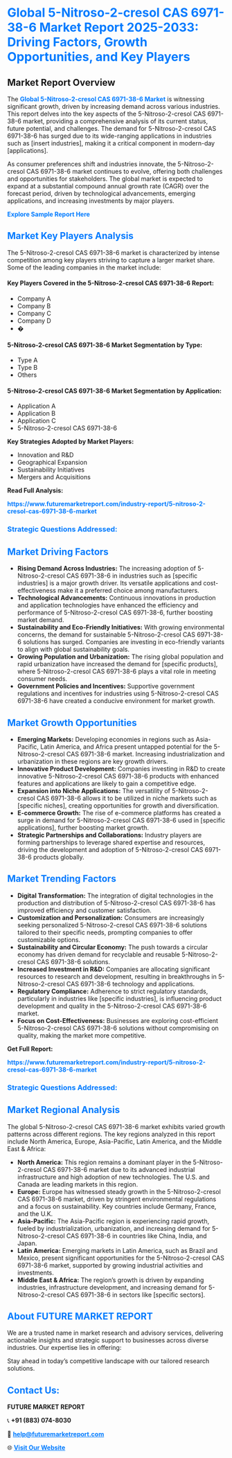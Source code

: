 <h1 style="color: #007BFF;">Global 5-Nitroso-2-cresol CAS 6971-38-6 Market Report 2025-2033: Driving Factors, Growth Opportunities, and Key Players</h1>

<section id="overview">
<h2>Market Report Overview</h2>
<p>The <a href="https://www.futuremarketreport.com/industry-report/5-nitroso-2-cresol-cas-6971-38-6-market" style="color: #007BFF; text-decoration: none;"><strong>Global 5-Nitroso-2-cresol CAS 6971-38-6 Market</strong></a> is witnessing significant growth, driven by increasing demand across various industries. This report delves into the key aspects of the 5-Nitroso-2-cresol CAS 6971-38-6 market, providing a comprehensive analysis of its current status, future potential, and challenges. The demand for 5-Nitroso-2-cresol CAS 6971-38-6 has surged due to its wide-ranging applications in industries such as [insert industries], making it a critical component in modern-day [applications].</p>
<p>As consumer preferences shift and industries innovate, the 5-Nitroso-2-cresol CAS 6971-38-6 market continues to evolve, offering both challenges and opportunities for stakeholders. The global market is expected to expand at a substantial compound annual growth rate (CAGR) over the forecast period, driven by technological advancements, emerging applications, and increasing investments by major players.</p>
</section>

<section id="overview">
<p><a href="https://www.futuremarketreport.com/request-sample/reportId=111221" style="color: #007BFF; text-decoration: none;"><strong>Explore Sample Report Here</strong></a></p>
</section>

<section id="key-players">
<h2 style="color: #007BFF;">Market Key Players Analysis</h2>
<p>The 5-Nitroso-2-cresol CAS 6971-38-6 market is characterized by intense competition among key players striving to capture a larger market share. Some of the leading companies in the market include:</p>
<h4>Key Players Covered in the 5-Nitroso-2-cresol CAS 6971-38-6 Report:</h4>
<ul><li>Company A</li><li>Company B</li><li>Company C</li><li>Company D</li><li>�</li></ul>
<h4>5-Nitroso-2-cresol CAS 6971-38-6 Market Segmentation by Type:</h4>
<ul><li>Type A</li><li>Type B</li><li>Others</li></ul>

<h4>5-Nitroso-2-cresol CAS 6971-38-6 Market Segmentation by Application:</h4>
<ul><li>Application A</li><li>Application B</li><li>Application C</li><li>5-Nitroso-2-cresol CAS 6971-38-6</li></ul>
<p><strong>Key Strategies Adopted by Market Players:</strong></p>
<ul>
<li>Innovation and R&D</li>
<li>Geographical Expansion</li>
<li>Sustainability Initiatives</li>
<li>Mergers and Acquisitions</li>
</ul>
</section>

<section>
<p><strong>Read Full Analysis: </strong></p><a href="https://www.futuremarketreport.com/industry-report/5-nitroso-2-cresol-cas-6971-38-6-market" style="color: #007BFF; text-decoration: none;"><strong>https://www.futuremarketreport.com/industry-report/5-nitroso-2-cresol-cas-6971-38-6-market</strong></a>
<h3 style="color: #007BFF;">Strategic Questions Addressed:</h3>
</section>

<section id="driving-factors">
<h2 style="color: #007BFF;">Market Driving Factors</h2>
<ul>
<li><strong>Rising Demand Across Industries:</strong> The increasing adoption of 5-Nitroso-2-cresol CAS 6971-38-6 in industries such as [specific industries] is a major growth driver. Its versatile applications and cost-effectiveness make it a preferred choice among manufacturers.</li>
<li><strong>Technological Advancements:</strong> Continuous innovations in production and application technologies have enhanced the efficiency and performance of 5-Nitroso-2-cresol CAS 6971-38-6, further boosting market demand.</li>
<li><strong>Sustainability and Eco-Friendly Initiatives:</strong> With growing environmental concerns, the demand for sustainable 5-Nitroso-2-cresol CAS 6971-38-6 solutions has surged. Companies are investing in eco-friendly variants to align with global sustainability goals.</li>
<li><strong>Growing Population and Urbanization:</strong> The rising global population and rapid urbanization have increased the demand for [specific products], where 5-Nitroso-2-cresol CAS 6971-38-6 plays a vital role in meeting consumer needs.</li>
<li><strong>Government Policies and Incentives:</strong> Supportive government regulations and incentives for industries using 5-Nitroso-2-cresol CAS 6971-38-6 have created a conducive environment for market growth.</li>
</ul>
</section>

<section id="growth-opportunities">
<h2 style="color: #007BFF;">Market Growth Opportunities</h2>
<ul>
<li><strong>Emerging Markets:</strong> Developing economies in regions such as Asia-Pacific, Latin America, and Africa present untapped potential for the 5-Nitroso-2-cresol CAS 6971-38-6 market. Increasing industrialization and urbanization in these regions are key growth drivers.</li>
<li><strong>Innovative Product Development:</strong> Companies investing in R&D to create innovative 5-Nitroso-2-cresol CAS 6971-38-6 products with enhanced features and applications are likely to gain a competitive edge.</li>
<li><strong>Expansion into Niche Applications:</strong> The versatility of 5-Nitroso-2-cresol CAS 6971-38-6 allows it to be utilized in niche markets such as [specific niches], creating opportunities for growth and diversification.</li>
<li><strong>E-commerce Growth:</strong> The rise of e-commerce platforms has created a surge in demand for 5-Nitroso-2-cresol CAS 6971-38-6 used in [specific applications], further boosting market growth.</li>
<li><strong>Strategic Partnerships and Collaborations:</strong> Industry players are forming partnerships to leverage shared expertise and resources, driving the development and adoption of 5-Nitroso-2-cresol CAS 6971-38-6 products globally.</li>
</ul>
</section>

<section id="trending-factors">
<h2 style="color: #007BFF;">Market Trending Factors</h2>
<ul>
<li><strong>Digital Transformation:</strong> The integration of digital technologies in the production and distribution of 5-Nitroso-2-cresol CAS 6971-38-6 has improved efficiency and customer satisfaction.</li>
<li><strong>Customization and Personalization:</strong> Consumers are increasingly seeking personalized 5-Nitroso-2-cresol CAS 6971-38-6 solutions tailored to their specific needs, prompting companies to offer customizable options.</li>
<li><strong>Sustainability and Circular Economy:</strong> The push towards a circular economy has driven demand for recyclable and reusable 5-Nitroso-2-cresol CAS 6971-38-6 solutions.</li>
<li><strong>Increased Investment in R&D:</strong> Companies are allocating significant resources to research and development, resulting in breakthroughs in 5-Nitroso-2-cresol CAS 6971-38-6 technology and applications.</li>
<li><strong>Regulatory Compliance:</strong> Adherence to strict regulatory standards, particularly in industries like [specific industries], is influencing product development and quality in the 5-Nitroso-2-cresol CAS 6971-38-6 market.</li>
<li><strong>Focus on Cost-Effectiveness:</strong> Businesses are exploring cost-efficient 5-Nitroso-2-cresol CAS 6971-38-6 solutions without compromising on quality, making the market more competitive.</li>
</ul>
</section>

<section>
<p><strong>Get Full Report: </strong></p><a href="https://www.futuremarketreport.com/industry-report/5-nitroso-2-cresol-cas-6971-38-6-market" style="color: #007BFF; text-decoration: none;"><strong>https://www.futuremarketreport.com/industry-report/5-nitroso-2-cresol-cas-6971-38-6-market</strong></a>
<h3 style="color: #007BFF;">Strategic Questions Addressed:</h3>
</section>


<section id="regional-analysis">
<h2 style="color: #007BFF;">Market Regional Analysis</h2>
<p>The global 5-Nitroso-2-cresol CAS 6971-38-6 market exhibits varied growth patterns across different regions. The key regions analyzed in this report include North America, Europe, Asia-Pacific, Latin America, and the Middle East & Africa:</p>
<ul>
<li><strong>North America:</strong> This region remains a dominant player in the 5-Nitroso-2-cresol CAS 6971-38-6 market due to its advanced industrial infrastructure and high adoption of new technologies. The U.S. and Canada are leading markets in this region.</li>
<li><strong>Europe:</strong> Europe has witnessed steady growth in the 5-Nitroso-2-cresol CAS 6971-38-6 market, driven by stringent environmental regulations and a focus on sustainability. Key countries include Germany, France, and the U.K.</li>
<li><strong>Asia-Pacific:</strong> The Asia-Pacific region is experiencing rapid growth, fueled by industrialization, urbanization, and increasing demand for 5-Nitroso-2-cresol CAS 6971-38-6 in countries like China, India, and Japan.</li>
<li><strong>Latin America:</strong> Emerging markets in Latin America, such as Brazil and Mexico, present significant opportunities for the 5-Nitroso-2-cresol CAS 6971-38-6 market, supported by growing industrial activities and investments.</li>
<li><strong>Middle East & Africa:</strong> The region’s growth is driven by expanding industries, infrastructure development, and increasing demand for 5-Nitroso-2-cresol CAS 6971-38-6 in sectors like [specific sectors].</li>
</ul>
</section>

<footer>
<h2 style="color: #007BFF;">About FUTURE MARKET REPORT</h2>
<p>We are a trusted name in market research and advisory services, delivering actionable insights and strategic support to businesses across diverse industries. Our expertise lies in offering:</p>

<p>Stay ahead in today’s competitive landscape with our tailored research solutions.</p>

<h2 style="color: #007BFF;">Contact Us:</h2>
<p><strong>FUTURE MARKET REPORT</strong></p>
<p>📞 <strong>+91 (883) 074-8030</strong></p>
<p>📧 <strong><a href="mailto:help@futuremarketreport.com" style="color: #007BFF;">help@futuremarketreport.com</a></strong></p>
<p>🌐 <strong><a href="https://www.futuremarketreport.com/" style="color: #007BFF;">Visit Our Website</a></strong></p>
</footer>